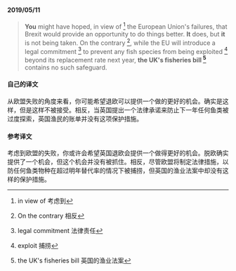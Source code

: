 #### 2019/05/11

> **You** might have hoped, in view of [^1] the European Union's failures, that Brexit would  provide an opportunity to do things better. **It** does, but **it** is not being taken. On the contrary [^2], while the EU will introduce a legal commitment [^3] to prevent any fish species from being exploited [^4] beyond its replacement rate next year, **the UK's fisheries bill [^5]** contains no such safeguard.



#### 自己的译文

从欧盟失败的角度来看，你可能希望退欧可以提供一个做的更好的机会。确实是这样，但是这样不被接受。相反，当英国提出一个法律承诺来防止下一年任何鱼类被过度探索，英国渔民的账单并没有这项保护措施。



#### 参考译文

考虑到欧盟的失败，你或许会希望英国退欧会提供一个做得更好的机会。脱欧确实提供了一个机会，但这个机会并没有被抓住。相反，尽管欧盟将制定法律措施，以防任何鱼类物种在超过明年替代率的情况下被捕捞，但英国的渔业法案中却没有这样的保护措施。



[^1]: in view of 考虑到
[^2]: On the contrary 相反
[^3]: legal commitment 法律责任
[^4]: exploit 捕捞
[^5]: the UK's fisheries bill 英国的渔业法案